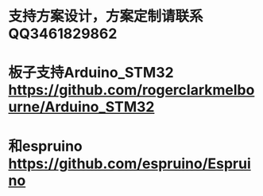 # 支持方案设计，方案定制请联系 QQ3461829862

# 板子支持Arduino_STM32   https://github.com/rogerclarkmelbourne/Arduino_STM32
# 和espruino  https://github.com/espruino/Espruino
